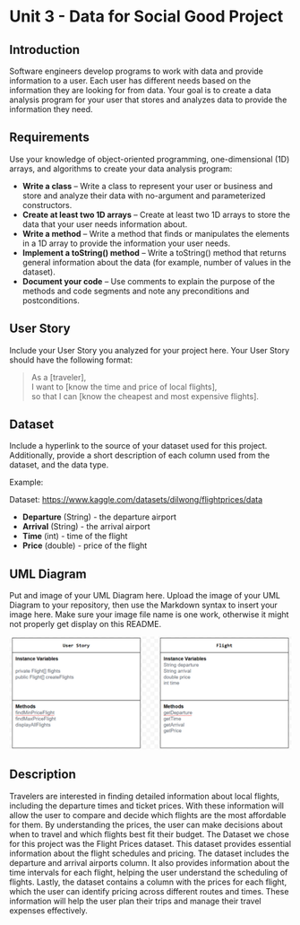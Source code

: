 # Unit 3 - Data for Social Good Project 

## Introduction 

Software engineers develop programs to work with data and provide information to a user. Each user has different needs based on the information they are looking for from data. Your goal is to create a data analysis program for your user that stores and analyzes data to provide the information they need. 

## Requirements 

Use your knowledge of object-oriented programming, one-dimensional (1D) arrays, and algorithms to create your data analysis program: 
- **Write a class** – Write a class to represent your user or business and store and analyze their data with no-argument and parameterized constructors. 
- **Create at least two 1D arrays** – Create at least two 1D arrays to store the data that your user needs information about. 
- **Write a method** – Write a method that finds or manipulates the elements in a 1D array to provide the information your user needs. 
- **Implement a toString() method** – Write a toString() method that returns general information about the data (for example, number of values in the dataset). 
- **Document your code** – Use comments to explain the purpose of the methods and code segments and note any preconditions and postconditions. 

## User Story 

Include your User Story you analyzed for your project here. Your User Story should have the following format: 

> As a [traveler], <br> 
> I want to [know the time and price of local flights], <br> 
> so that I can [know the cheapest and most expensive flights]. 

## Dataset 

Include a hyperlink to the source of your dataset used for this project. Additionally, provide a short description of each column used from the dataset, and the data type. 

Example: 

Dataset: https://www.kaggle.com/datasets/dilwong/flightprices/data
- **Departure** (String) - the departure airport
- **Arrival** (String) - the arrival airport
- **Time** (int) - time of the flight 
- **Price** (double) - price of the flight

## UML Diagram 

Put and image of your UML Diagram here. Upload the image of your UML Diagram to your repository, then use the Markdown syntax to insert your image here. Make sure your image file name is one work, otherwise it might not properly get display on this README. 

![UML Diagram for my project](<Screenshot 2024-11-06 220229.png>) 

## Description 

Travelers are interested in finding detailed information about local flights, including the departure times and ticket prices. With these information will allow the user to compare and decide which flights are the most affordable for them. By understanding the prices, the user can make decisions about when to travel and which flights best fit their budget. The Dataset we chose for this project was the Flight Prices dataset. This dataset provides essential information about the flight schedules and pricing. The dataset includes the departure and arrival airports column. It also provides information about the time intervals for each flight, helping the user understand the scheduling of flights. Lastly, the dataset contains a column with the prices for each flight, which the user can identify pricing across different routes and times. These information will help the user plan their trips and manage their travel expenses effectively.